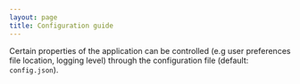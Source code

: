 ```yaml
---
layout: page
title: Configuration guide
---
```


Certain properties of the application can be controlled (e.g user preferences file location, logging level) 
through the configuration file (default: `config.json`).
